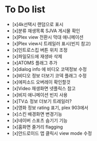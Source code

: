 # To Do list
- [x]4k선택시 랜덤으로 표시
- [x]분류 재생목록 SJVA 게시물 확인
- [x]Plex view 전환시 막대 애니메이션
- [x]Plex view시 트레일러 표시(빈지 참고)
- [x]인트로스킵 버튼 위치 조정
- [x]파일모드에 재생바 삭제
- [x]ATOMS 플래그 추가
- [x]dialog info 에 비디오 코덱정보 수정
- [x]비디오 정보 더보기 코덱 플래그 수정
- [x]에피소드 오버레이 확인할것
- [x]Video 재생화면 넷플릭스 참고
- [x]비지 애니메이션 빈지 사용
- [x]TV쇼 정보 더보기 트레일러?
- [x]영화 정보 rating 표기, plex 903에서
- [x]스킨 배경화면 변경기능
- [x]네이버 스포츠 숨기기 기능
- [x]홈화면 줄거리 flagging
- [x]안드로이드 앱 클릭시 view mode 수정
